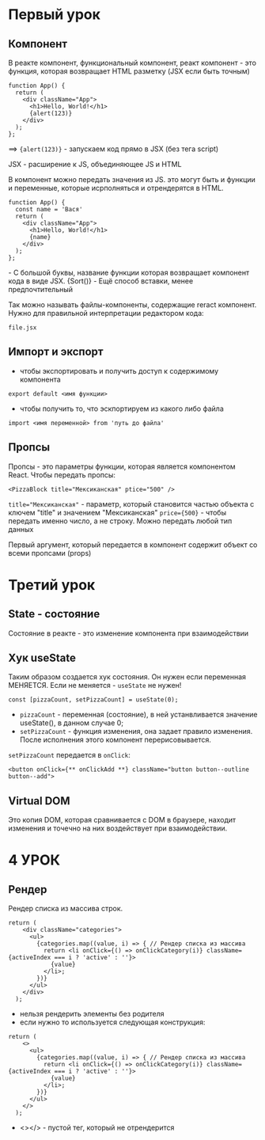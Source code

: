 # Первый урок

## Компонент

В реакте компонент, функциональный компонент, реакт компонент - это функция, которая возвращает HTML разметку (JSX если быть точным)

```
function App() {
  return (
    <div className="App">
      <h1>Hello, World!</h1>
      {alert(123)}
    </div>
  );
};
```

==> `{alert(123)}` - запускаем код прямо в JSX (без тега script)

JSX - расширение к JS, объединяющее JS и HTML

В компонент можно передать значения из JS. это могут быть и функции и переменные, которые исрполняться и отрендерятся в HTML.

```
function App() {
  const name = 'Вася'
  return (
    <div className="App">
      <h1>Hello, World!</h1>
      {name}
    </div>
  );
};
```

<Categories /> - С большой буквы, название функции которая возвращает компонент кода в виде JSX.
{Sort()} - Ещё способ вставки, менее предпочтительный

Так можно называть файлы-компоненты, содержащие reract компонент. Нужно для правильной интерпретации редактором кода:

```
file.jsx
```

## Импорт и экспорт

- чтобы экспортировать и получить доступ к содержимому компонента

```
export default <имя функции>
```

- чтобы получить то, что эскпортируем из какого либо файла

```
import <имя переменной> from 'путь до файла'
```

## Пропсы

Пропсы - это параметры функции, которая является компонентом React.
Чтобы передать пропсы:

```
<PizzaBlock title="Мексиканская" ptice="500" />
```

`title="Мексиканская"` - параметр, который становится частью объекта с ключем "title" и значением "Мексиканская"
`price={500}` - чтобы передать именно число, а не строку. Можно передать любой тип данных

Первый аргумент, который передается в компонент содержит объект со всеми пропсами (props)

# Третий урок

## State - состояние

Состояние в реакте - это изменение компонента при взаимодействии

## Хук useState

Таким образом создается хук состояния. Он нужен если переменная МЕНЯЕТСЯ. Если не меняется - `useState` не нужен!

```
const [pizzaCount, setPizzaCount] = useState(0);
```

- `pizzaCount` - переменная (состояние), в ней устанвливается значение useState(), в данном случае 0;
- `setPizzaCount` - функция изменения, она задает правило изменения. После исполнения этого компонент перерисовывается.

`setPizzaCount` передается в `onClick`:

```
<button onClick={** onClickAdd **} className="button button--outline button--add">
```

## Virtual DOM

Это копия DOM, которая сравнивается с DOM в браузере, находит изменения и точечно на них воздействует при взаимодействии.

# 4 УРОК

## Рендер

Рендер списка из массива строк.

```
return (
    <div className="categories">
      <ul>
        {categories.map((value, i) => { // Рендер списка из массива
          return <li onClick={() => onClickCategory(i)} className={activeIndex === i ? 'active' : ''}>
            {value}
          </li>;
        })}
      </ul>
    </div>
  );
```

- нельзя рендерить элементы без родителя
- если нужно то используется следующая конструкция:

```
return (
    <>
      <ul>
        {categories.map((value, i) => { // Рендер списка из массива
          return <li onClick={() => onClickCategory(i)} className={activeIndex === i ? 'active' : ''}>
            {value}
          </li>;
        })}
      </ul>
    </>
  );
```
* <></> - пустой тег, который не отрендерится

